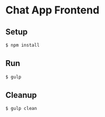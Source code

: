 # Chat App Frontend

## Setup
```Bash
$ npm install
```
## Run
```Bash
$ gulp
```
## Cleanup
```Bash
$ gulp clean
```
